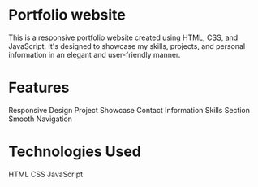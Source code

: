 # Portfolio website
This is a responsive portfolio website created using HTML, CSS, and JavaScript. It's designed to showcase my skills, projects, and personal information in an elegant and user-friendly manner.

# Features
Responsive Design
Project Showcase
Contact Information
Skills Section
Smooth Navigation

# Technologies Used
HTML
CSS
JavaScript
